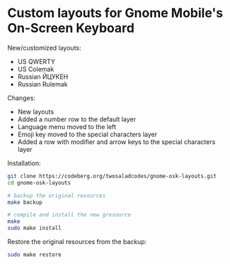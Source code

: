# Custom layouts for Gnome Mobile's On-Screen Keyboard

New/customized layouts:
- US QWERTY
- US Colemak
- Russian ЙЦУКЕН
- Russian Rulemak

Changes:
- New layouts
- Added a number row to the default layer
- Language menu moved to the left
- Emoji key moved to the special characters layer
- Added a row with modifier and arrow keys to the special characters layer

Installation:

```bash
git clone https://codeberg.org/twosaladcodes/gnome-osk-layouts.git
cd gnome-osk-layouts

# backup the original resources
make backup

# compile and install the new gresource
make
sudo make install
```

Restore the original resources from the backup:

```bash
sudo make restore
```
